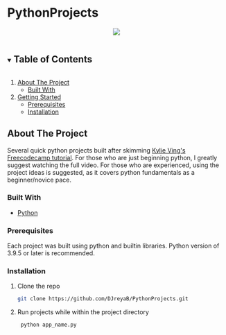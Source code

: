 # PythonProjects


<p align='center'>
  
  <a href="https://www.linkedin.com/in/djreyaboyd/">
    <img src="https://img.shields.io/badge/linkedin-%230077B5.svg?&style=for-the-badge&logo=linkedin&logoColor=white" />
  </a>
  
</p>

<details open="open">
  <summary><h2 style="display: inline-block">Table of Contents</h2></summary>
  <ol>
    <li>
      <a href="#about-the-project">About The Project</a>
      <ul>
        <li><a href="#built-with">Built With</a></li>
      </ul>
    </li>
    <li>
      <a href="#getting-started">Getting Started</a>
      <ul>
        <li><a href="#prerequisites">Prerequisites</a></li>
        <li><a href="#installation">Installation</a></li>
      </ul>
    </li>
  </ol>
</details>


## About The Project

Several quick python projects built after skimming [Kylie Ving's Freecodecamp tutorial](https://www.youtube.com/watch?v=8ext9G7xspg&list=PLBHasmRto61TO-Z_XNFAJky_Iurp1a1_P&index=5&t=1467s). For those who are just beginning python, I greatly suggest watching the full video. For those who are experienced, using the project ideas is suggested, as it covers python fundamentals as a beginner/novice pace.


### Built With

* [Python](https://www.python.org/downloads/)

### Prerequisites
Each project was built using python and builtin libraries. Python version of 3.9.5 or later is recommended.

### Installation
1. Clone the repo
   ```sh
   git clone https://github.com/DJreyaB/PythonProjects.git
   ```
1. Run projects while within the project directory
   ```sh
    python app_name.py
    ```